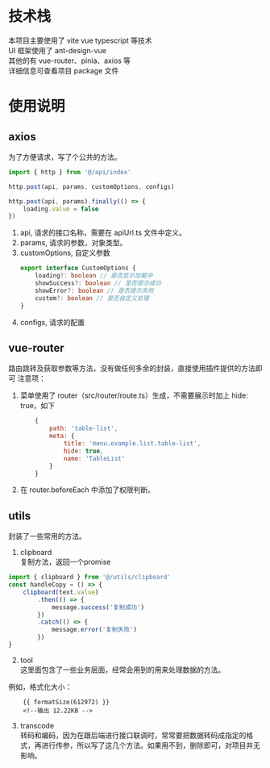 # 技术栈

本项目主要使用了 vite vue typescript 等技术  
UI 框架使用了 ant-design-vue  
其他的有 vue-router、pinia、axios 等  
详细信息可查看项目 package 文件  

# 使用说明

## axios

为了方便请求，写了个公共的方法。

```js
import { http } from '@/api/index'

http.post(api, params, customOptions, configs)

http.post(api, params).finally(() => {
    loading.value = false
})
```

1. api, 请求的接口名称，需要在 apiUrl.ts 文件中定义。
2. params, 请求的参数，对象类型。
3. customOptions, 自定义参数
    ```ts
    export interface CustomOptions {
        loading?: boolean // 是否显示加载中
        showSuccess?: boolean // 是否提示成功
        showError?: boolean // 是否提示失败
        custom?: boolean // 是否自定义处理
    }
    ```
4. configs, 请求的配置

## vue-router

路由跳转及获取参数等方法，没有做任何多余的封装，直接使用插件提供的方法即可
注意项：

1. 菜单使用了 router（src/router/route.ts）生成，不需要展示时加上 hide: true，如下

    ```js
        {
            path: 'table-list',
            meta: {
                title: 'menu.example.list.table-list',
                hide: true,
                name: 'TableList'
            }
        }
    ```
2. 在 router.beforeEach 中添加了权限判断。

## utils
封装了一些常用的方法。

1. clipboard  
复制方法，返回一个promise

```js
import { clipboard } from '@/utils/clipboard'
const handleCopy = () => {
    clipboard(text.value)
        .then(() => {
            message.success('复制成功')
        })
        .catch(() => {
            message.error('复制失败')
        })
}
```

2. tool  
这里面包含了一些业务层面，经常会用到的用来处理数据的方法。

例如，格式化大小：
```vue
    {{ formatSize(612972) }}
    <!--输出 12.22KB -->
```

3. transcode  
转码和编码，因为在跟后端进行接口联调时，常常要把数据转码成指定的格式，再进行传参，所以写了这几个方法。如果用不到，删除即可，对项目并无影响。